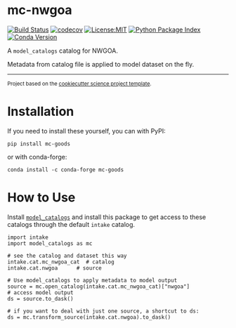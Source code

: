 mc-nwgoa
==============================
[![Build Status](https://github.com/axiom-data-science/mc-nwgoa/workflows/Tests/badge.svg?style=for-the-badge)](https://github.com/axiom-data-science/mc-nwgoa/actions)
[![codecov](https://codecov.io/gh/axiom-data-science/mc-nwgoa/branch/main/graph/badge.svg?style=for-the-badge)](https://codecov.io/gh/axiom-data-science/mc-nwgoa)
[![License:MIT](https://img.shields.io/badge/License-MIT-green.svg?style=for-the-badge)](https://opensource.org/licenses/MIT)
[![Python Package Index](https://img.shields.io/pypi/v/mc-nwgoa.svg?style=for-the-badge)](https://pypi.org/project/mc-nwgoa)
[![Conda Version](https://img.shields.io/conda/vn/conda-forge/mc-nwgoa.svg?style=for-the-badge)](https://anaconda.org/conda-forge/mc-nwgoa)

A `model_catalogs` catalog for NWGOA.

Metadata from catalog file is applied to model dataset on the fly.

--------

<p><small>Project based on the <a target="_blank" href="https://github.com/jbusecke/cookiecutter-science-project">cookiecutter science project template</a>.</small></p>


# Installation

If you need to install these yourself, you can with PyPI:

```
pip install mc-goods
```

or with conda-forge:

```
conda install -c conda-forge mc-goods
```


# How to Use

Install [`model_catalogs`](https://github.com/NOAA-ORR-ERD/model_catalogs) and install this package to get access to these catalogs through the default `intake` catalog.

```
import intake
import model_catalogs as mc

# see the catalog and dataset this way
intake.cat.mc_nwgoa_cat  # catalog
intake.cat.nwgoa      # source

# Use model_catalogs to apply metadata to model output
source = mc.open_catalog(intake.cat.mc_nwgoa_cat)["nwgoa"]
# access model output
ds = source.to_dask()

# if you want to deal with just one source, a shortcut to ds:
ds = mc.transform_source(intake.cat.nwgoa).to_dask()
```